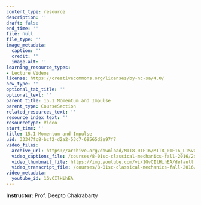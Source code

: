 ```yaml
---
content_type: resource
description: ''
draft: false
end_time: ''
file: null
file_type: ''
image_metadata:
  caption: ''
  credit: ''
  image-alt: ''
learning_resource_types:
- Lecture Videos
license: https://creativecommons.org/licenses/by-nc-sa/4.0/
ocw_type: ''
optional_tab_title: ''
optional_text: ''
parent_title: 15.1 Momentum and Impulse
parent_type: CourseSection
related_resources_text: ''
resource_index_text: ''
resourcetype: Video
start_time: ''
title: 15.1 Momentum and Impulse
uid: 33347fc8-bcf2-d2a2-53c7-69565d2e97f7
video_files:
  archive_url: https://archive.org/download/MIT8.01F16/MIT8_01F16_L15v01_360p.mp4
  video_captions_file: /courses/8-01sc-classical-mechanics-fall-2016/2dda609355925f339a77f2a3a07c6e70_1GvCIlHihEA.vtt
  video_thumbnail_file: https://img.youtube.com/vi/1GvCIlHihEA/default.jpg
  video_transcript_file: /courses/8-01sc-classical-mechanics-fall-2016/a36a18a7874749807effaccc8af8cd09_1GvCIlHihEA.pdf
video_metadata:
  youtube_id: 1GvCIlHihEA
---
```

**Instructor:** Prof. Deepto Chakrabarty